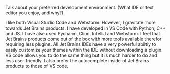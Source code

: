Talk about your preferred development environment. (What IDE or text editor you enjoy, and why?)

  I like both Visual Studio Code and Webstorm. However, I gravitate more towards Jet Brains products.
I have developed in VS Code with Python, C++ and JS. I have alse used Pycharm, Clion, IntelliJ and Webstorm.
I feel that Jet Brains products come out of the box with more tools available therefor requiring less plugins.
All Jet Brains IDEs have a very powerful abiltiy to easily customize your themes within the IDE without downloading a plugin.
VS code allows you to do the same thing but it is much harder to do and less user friendly. I also prefer the autocomplete inside of Jet Brains products to 
those of VS code.
